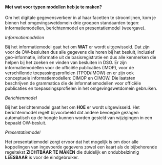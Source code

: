 #### Met wat voor typen modellen heb je te maken?

Om het digitale gegevensverkeer in al haar facetten te stroomlijnen, kom je
binnen het omgevingswetdomein drie groepen standaarden tegen:
informatiemodellen, berichtenmodel en presentatiemodel (weergave).

*Informatiemodellen*

Bij het informatiemodel gaat het om **WAT** er wordt uitgewisseld. Dat zijn voor
de OW-besluiten dus alle gegevens die horen bij het besluit, inclusief
geo-informatie, informatie uit de basisregistratie en dus alle kenmerken die
helpen bij het zoeken en vinden van besluiten in DSO. Er zijn informatiemodellen
voor de officiële publicaties (IMOP), voor de verschillende toepassingsprofielen
(TPOD/IMOW) en er zijn ook conceptuele informatiemodellen: CIMOP en CIMOW. Die
laatsten beschrijven de grammatica die de informatiemodellen voor officiële
publicaties en toepassingsprofielen in het omgevingswetdomein gebruiken.

*Berichtenmodel*

Bij het berichtenmodel gaat het om **HOE** er wordt uitgewisseld. Het
berichtenmodel regelt bijvoorbeeld dat andere bevoegde gezagen automatisch op de
hoogte kunnen worden gesteld van wijzigingen in een bepaald OW-besluit.

*Presentatiemodel*

Het presentatiemodel zorgt ervoor dat het mogelijk is om door alle koppelingen
van ingevoerde gegevens zowel een kaart als de bijbehorende regeltekst
**ZICHTBAAR TE MAKEN** die duidelijk en ondubbelzinnig **LEESBAAR** is voor de
eindgebruiker.
